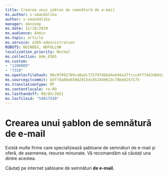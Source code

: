 ```yaml
---
title: Crearea unui șablon de semnătură de e-mail
ms.author: v-smandalika
author: v-smandalika
manager: dansimp
ms.date: 12/18/2020
ms.audience: Admin
ms.topic: article
ms.service: o365-administration
ROBOTS: NOINDEX, NOFOLLOW
localization_priority: Normal
ms.collection: Adm_O365
ms.custom:
- "1200009"
- "7310"
ms.openlocfilehash: 98c97992789ca0adc725797dbbd4eb94a37fccc4ff7463db01cf4f28e5106174
ms.sourcegitcommit: b5f7da89a650d2915dc652449623c78be6247175
ms.translationtype: MT
ms.contentlocale: ro-RO
ms.lasthandoff: 08/05/2021
ms.locfileid: "54017540"
---
```

# <a name="create-an-email-signature-template"></a>Crearea unui șablon de semnătură de e-mail

Există multe firme care specializează șabloane de semnături de e-mail și oferă, de asemenea, resurse minunate. Vă recomandăm să căutați una dintre acestea.

Căutați pe internet șabloane de semnături **de e-mail.**